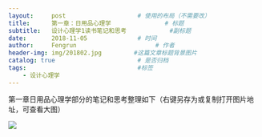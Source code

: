 ```yaml
---
layout:     post                    # 使用的布局（不需要改）
title:      第一章：日用品心理学               # 标题 
subtitle:   设计心理学1读书笔记和思考            #副标题
date:       2018-11-05              # 时间
author:     Fengrun                      # 作者
header-img: img/201802.jpg         #这篇文章标题背景图片
catalog: true                       # 是否归档
tags:                               #标签
    - 设计心理学
---
```

第一章日用品心理学部分的笔记和思考整理如下（右键另存为或复制打开图片地址，可查看大图）

![](http://ww1.sinaimg.cn/large/0068KeAVgy1fwxaean8d1j31t416s45l.jpg)
